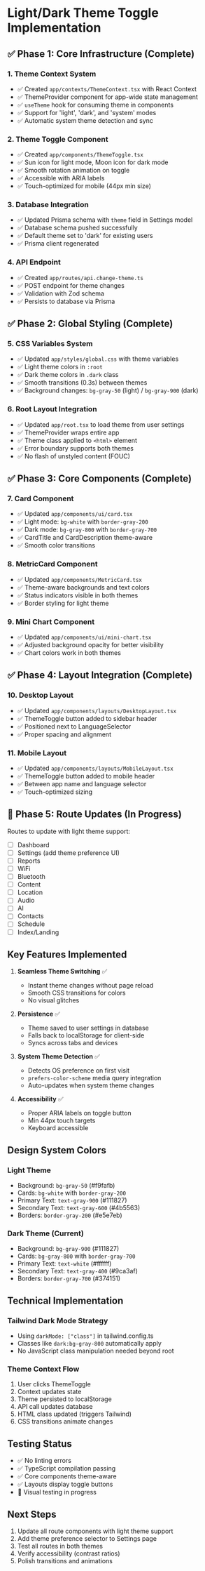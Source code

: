 # Light/Dark Theme Toggle Implementation

## ✅ Phase 1: Core Infrastructure (Complete)

### 1. Theme Context System
- ✅ Created `app/contexts/ThemeContext.tsx` with React Context
- ✅ ThemeProvider component for app-wide state management
- ✅ `useTheme` hook for consuming theme in components
- ✅ Support for 'light', 'dark', and 'system' modes
- ✅ Automatic system theme detection and sync

### 2. Theme Toggle Component
- ✅ Created `app/components/ThemeToggle.tsx`
- ✅ Sun icon for light mode, Moon icon for dark mode
- ✅ Smooth rotation animation on toggle
- ✅ Accessible with ARIA labels
- ✅ Touch-optimized for mobile (44px min size)

### 3. Database Integration
- ✅ Updated Prisma schema with `theme` field in Settings model
- ✅ Database schema pushed successfully
- ✅ Default theme set to 'dark' for existing users
- ✅ Prisma client regenerated

### 4. API Endpoint
- ✅ Created `app/routes/api.change-theme.ts`
- ✅ POST endpoint for theme changes
- ✅ Validation with Zod schema
- ✅ Persists to database via Prisma

## ✅ Phase 2: Global Styling (Complete)

### 5. CSS Variables System
- ✅ Updated `app/styles/global.css` with theme variables
- ✅ Light theme colors in `:root`
- ✅ Dark theme colors in `.dark` class
- ✅ Smooth transitions (0.3s) between themes
- ✅ Background changes: `bg-gray-50` (light) / `bg-gray-900` (dark)

### 6. Root Layout Integration
- ✅ Updated `app/root.tsx` to load theme from user settings
- ✅ ThemeProvider wraps entire app
- ✅ Theme class applied to `<html>` element
- ✅ Error boundary supports both themes
- ✅ No flash of unstyled content (FOUC)

## ✅ Phase 3: Core Components (Complete)

### 7. Card Component
- ✅ Updated `app/components/ui/card.tsx`
- ✅ Light mode: `bg-white` with `border-gray-200`
- ✅ Dark mode: `bg-gray-800` with `border-gray-700`
- ✅ CardTitle and CardDescription theme-aware
- ✅ Smooth color transitions

### 8. MetricCard Component
- ✅ Updated `app/components/MetricCard.tsx`
- ✅ Theme-aware backgrounds and text colors
- ✅ Status indicators visible in both themes
- ✅ Border styling for light theme

### 9. Mini Chart Component
- ✅ Updated `app/components/ui/mini-chart.tsx`
- ✅ Adjusted background opacity for better visibility
- ✅ Chart colors work in both themes

## ✅ Phase 4: Layout Integration (Complete)

### 10. Desktop Layout
- ✅ Updated `app/components/layouts/DesktopLayout.tsx`
- ✅ ThemeToggle button added to sidebar header
- ✅ Positioned next to LanguageSelector
- ✅ Proper spacing and alignment

### 11. Mobile Layout
- ✅ Updated `app/components/layouts/MobileLayout.tsx`
- ✅ ThemeToggle button added to mobile header
- ✅ Between app name and language selector
- ✅ Touch-optimized sizing

## 🔄 Phase 5: Route Updates (In Progress)

Routes to update with light theme support:
- [ ] Dashboard
- [ ] Settings (add theme preference UI)
- [ ] Reports
- [ ] WiFi
- [ ] Bluetooth
- [ ] Content
- [ ] Location
- [ ] Audio
- [ ] AI
- [ ] Contacts
- [ ] Schedule
- [ ] Index/Landing

## Key Features Implemented

1. **Seamless Theme Switching** ✅
   - Instant theme changes without page reload
   - Smooth CSS transitions for colors
   - No visual glitches

2. **Persistence** ✅
   - Theme saved to user settings in database
   - Falls back to localStorage for client-side
   - Syncs across tabs and devices

3. **System Theme Detection** ✅
   - Detects OS preference on first visit
   - `prefers-color-scheme` media query integration
   - Auto-updates when system theme changes

4. **Accessibility** ✅
   - Proper ARIA labels on toggle button
   - Min 44px touch targets
   - Keyboard accessible

## Design System Colors

### Light Theme
- Background: `bg-gray-50` (#f9fafb)
- Cards: `bg-white` with `border-gray-200`
- Primary Text: `text-gray-900` (#111827)
- Secondary Text: `text-gray-600` (#4b5563)
- Borders: `border-gray-200` (#e5e7eb)

### Dark Theme (Current)
- Background: `bg-gray-900` (#111827)
- Cards: `bg-gray-800` with `border-gray-700`
- Primary Text: `text-white` (#ffffff)
- Secondary Text: `text-gray-400` (#9ca3af)
- Borders: `border-gray-700` (#374151)

## Technical Implementation

### Tailwind Dark Mode Strategy
- Using `darkMode: ["class"]` in tailwind.config.ts
- Classes like `dark:bg-gray-800` automatically apply
- No JavaScript class manipulation needed beyond root

### Theme Context Flow
1. User clicks ThemeToggle
2. Context updates state
3. Theme persisted to localStorage
4. API call updates database
5. HTML class updated (triggers Tailwind)
6. CSS transitions animate changes

## Testing Status
- ✅ No linting errors
- ✅ TypeScript compilation passing
- ✅ Core components theme-aware
- ✅ Layouts display toggle buttons
- 🔄 Visual testing in progress

## Next Steps
1. Update all route components with light theme support
2. Add theme preference selector to Settings page
3. Test all routes in both themes
4. Verify accessibility (contrast ratios)
5. Polish transitions and animations

